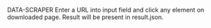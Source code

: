 DATA-SCRAPER
Enter a URL into input field and click any element on downloaded page.
Result will be present in result.json.